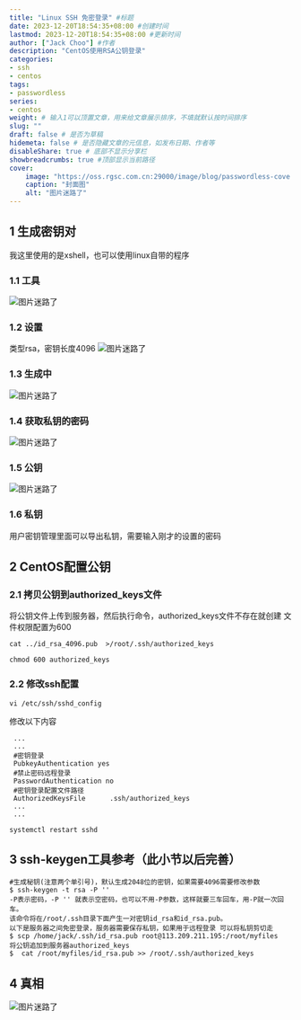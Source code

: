 ```yaml
---
title: "Linux SSH 免密登录" #标题
date: 2023-12-20T18:54:35+08:00 #创建时间
lastmod: 2023-12-20T18:54:35+08:00 #更新时间
author: ["Jack Choo"] #作者
description: "CentOS使用RSA公钥登录"
categories: 
- ssh
- centos
tags: 
- passwordless
series: 
- centos
weight: # 输入1可以顶置文章，用来给文章展示排序，不填就默认按时间排序
slug: ""
draft: false # 是否为草稿
hidemeta: false # 是否隐藏文章的元信息，如发布日期、作者等
disableShare: true # 底部不显示分享栏
showbreadcrumbs: true #顶部显示当前路径
cover:
    image: "https://oss.rgsc.com.cn:29000/image/blog/passwordless-cove.png" #图片路径
    caption: "封面图"
    alt: "图片迷路了"
---
```

## 1 生成密钥对
我这里使用的是xshell，也可以使用linux自带的程序
### 1.1 工具
![图片迷路了](https://oss.rgsc.com.cn:29000/image/blog/xshell-rsa-menu.png)
### 1.2 设置
类型rsa，密钥长度4096
![图片迷路了](https://oss.rgsc.com.cn:29000/image/blog/xshell-rsa-build1.png)
### 1.3 生成中
![图片迷路了](https://oss.rgsc.com.cn:29000/image/blog/xshell-rsa-build2.png)
### 1.4 获取私钥的密码
![图片迷路了](https://oss.rgsc.com.cn:29000/image/blog/xshell-rsa-build3.png)
### 1.5 公钥
![图片迷路了](https://oss.rgsc.com.cn:29000/image/blog/xshell-rsa-build4.png)
### 1.6 私钥
用户密钥管理里面可以导出私钥，需要输入刚才的设置的密码
## 2 CentOS配置公钥
### 2.1 拷贝公钥到authorized_keys文件
将公钥文件上传到服务器，然后执行命令，authorized_keys文件不存在就创建
文件权限配置为600
```
cat ../id_rsa_4096.pub  >/root/.ssh/authorized_keys

chmod 600 authorized_keys
```
### 2.2 修改ssh配置
```
vi /etc/ssh/sshd_config
```
修改以下内容
```
 ...
 ...
 #密钥登录
 PubkeyAuthentication yes
 #禁止密码远程登录
 PasswordAuthentication no
 #密钥登录配置文件路径
 AuthorizedKeysFile      .ssh/authorized_keys
 ...
 ...
```
```
systemctl restart sshd
```
## 3 ssh-keygen工具参考（此小节以后完善）
~~~
#生成秘钥(注意两个单引号)，默认生成2048位的密钥，如果需要4096需要修改参数
$ ssh-keygen -t rsa -P ''
-P表示密码，-P '' 就表示空密码，也可以不用-P参数，这样就要三车回车，用-P就一次回车。
该命令将在/root/.ssh目录下面产生一对密钥id_rsa和id_rsa.pub。
以下是服务器之间免密登录，服务器需要保存私钥，如果用于远程登录 可以将私钥剪切走
$ scp /home/jack/.ssh/id_rsa.pub root@113.209.211.195:/root/myfiles
将公钥追加到服务器authorized_keys
$  cat /root/myfiles/id_rsa.pub >> /root/.ssh/authorized_keys
~~~
## 4 真相
![图片迷路了](https://oss.rgsc.com.cn:29000/image/blog/xshell-public-key-login.png)


